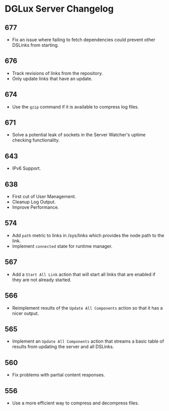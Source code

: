 # DGLux Server Changelog

## 677

- Fix an issue where failing to fetch dependencies could prevent other DSLinks from starting.

## 676

- Track revisions of links from the repository.
- Only update links that have an update.

## 674

- Use the `gzip` command if it is available to compress log files.

## 671

- Solve a potential leak of sockets in the Server Watcher's uptime checking functionality.

## 643

- IPv6 Support.

## 638

- First cut of User Management.
- Cleanup Log Output.
- Improve Performance.

## 574

- Add `path` metric to links in /sys/links which provides the node path to the link.
- Implement `connected` state for runtime manager.

## 567

- Add a `Start All Link` action that will start all links that are enabled if they are not already started.

## 566

- Reimplement results of the `Update All Components` action so that it has a nicer output.

## 565

- Implement an `Update All Components` action that streams a basic table of results from updating the server and all DSLinks.

## 560

- Fix problems with partial content responses.

## 556

- Use a more efficient way to compress and decompress files.
